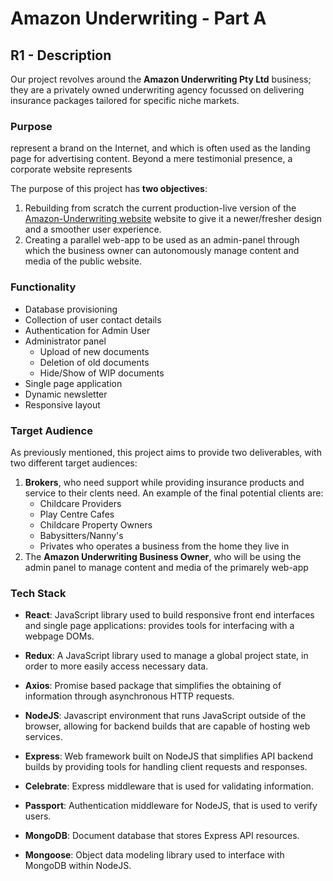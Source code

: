 # Amazon Underwriting - Part A

## R1 - Description

Our project revolves around the **Amazon Underwriting Pty Ltd** business; they are a privately owned underwriting agency focussed on delivering insurance packages tailored for specific niche markets.

### Purpose

represent a brand on the Internet, and which is often used as the landing page for advertising content. Beyond a mere testimonial presence, a corporate website represents

The purpose of this project has **two objectives**:
1. Rebuilding from scratch the current production-live version of the [Amazon-Underwriting website](https://amazonunderwriting.com.au/) website to give it a newer/fresher design and a smoother user experience.
2. Creating a parallel web-app to be used as an admin-panel through which the business owner can autonomously manage content and media of the public website.

### Functionality 

* Database provisioning
* Collection of user contact details
* Authentication for Admin User
* Administrator panel
  * Upload of new documents
  * Deletion of old documents
  * Hide/Show of WIP documents
* Single page application
* Dynamic newsletter
* Responsive layout

### Target Audience

As previously mentioned, this project aims to provide two deliverables, with two different target audiences:
1. **Brokers**, who need support while providing insurance products and service to their clents need. An example of the final potential clients are:
   * Childcare Providers
   * Play Centre Cafes
   * Childcare Property Owners
   * Babysitters/Nanny's
   * Privates who operates a business from the home they live in
2. The **Amazon Underwriting Business Owner**, who will be using the admin panel to manage content and media of the primarely web-app

### Tech Stack

* **React**: JavaScript library used to build responsive front end interfaces and single page applications: provides tools for interfacing with a webpage DOMs. 

* **Redux**: A JavaScript library used to manage a global project state, in order to more easily access necessary data.

* **Axios**: Promise based package that simplifies the obtaining of information through asynchronous HTTP requests. 

* **NodeJS**: Javascript environment that runs JavaScript outside of the browser, allowing for backend builds that are capable of hosting web services. 

* **Express**: Web framework built on NodeJS that simplifies API backend builds by providing tools for handling client requests and responses.

* **Celebrate**: Express middleware that is used for validating information. 

* **Passport**: Authentication middleware for NodeJS, that is used to verify users. 

* **MongoDB**: Document database that stores Express API resources.

* **Mongoose**: Object data modeling library used to interface with MongoDB within NodeJS.


